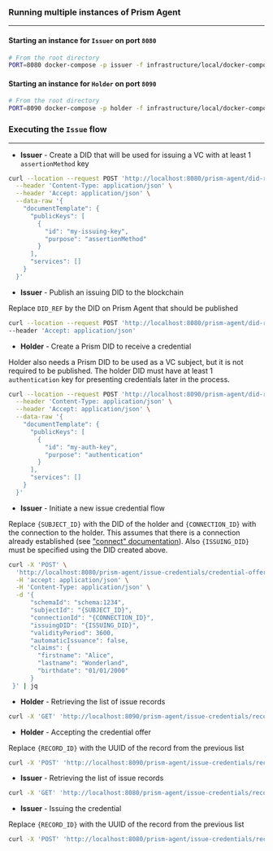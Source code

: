 ### Running multiple instances of Prism Agent
---

#### Starting an instance for `Issuer` on port `8080`

```bash
# From the root directory
PORT=8080 docker-compose -p issuer -f infrastructure/local/docker-compose.yml up
```

#### Starting an instance for `Holder` on port `8090`

```bash
# From the root directory
PORT=8090 docker-compose -p holder -f infrastructure/local/docker-compose.yml up
```

### Executing the `Issue` flow
---

- **Issuer** - Create a DID that will be used for issuing a VC with at least 1 `assertionMethod` key

```bash
curl --location --request POST 'http://localhost:8080/prism-agent/did-registrar/dids' \
  --header 'Content-Type: application/json' \
  --header 'Accept: application/json' \
  --data-raw '{
    "documentTemplate": {
      "publicKeys": [
        {
          "id": "my-issuing-key",
          "purpose": "assertionMethod"
        }
      ],
      "services": []
    }
  }'
```

- **Issuer** - Publish an issuing DID to the blockchain

Replace `DID_REF` by the DID on Prism Agent that should be published
```bash
curl --location --request POST 'http://localhost:8080/prism-agent/did-registrar/dids/{DID_REF}/publications' \
--header 'Accept: application/json'
```

- **Holder** - Create a Prism DID to receive a credential

Holder also needs a Prism DID to be used as a VC subject, but it is not required to be published.
The holder DID must have at least 1 `authentication` key for presenting credentials later in the process.

```bash
curl --location --request POST 'http://localhost:8090/prism-agent/did-registrar/dids' \
  --header 'Content-Type: application/json' \
  --header 'Accept: application/json' \
  --data-raw '{
    "documentTemplate": {
      "publicKeys": [
        {
          "id": "my-auth-key",
          "purpose": "authentication"
        }
      ],
      "services": []
    }
  }'
```

- **Issuer** - Initiate a new issue credential flow

Replace `{SUBJECT_ID}` with the DID of the holder and `{CONNECTION_ID}` with the connection to the holder.
This assumes that there is a connection already established (see ["connect" documentation](./connect.md)). Also `{ISSUING_DID}` must be specified using the DID created above.


```bash
curl -X 'POST' \
  'http://localhost:8080/prism-agent/issue-credentials/credential-offers' \
  -H 'accept: application/json' \
  -H 'Content-Type: application/json' \
  -d '{
      "schemaId": "schema:1234",
      "subjectId": "{SUBJECT_ID}",
      "connectionId": "{CONNECTION_ID}",
      "issuingDID": "{ISSUING_DID}",
      "validityPeriod": 3600,
      "automaticIssuance": false,
      "claims": {
        "firstname": "Alice",
        "lastname": "Wonderland",
        "birthdate": "01/01/2000"
      }
 }' | jq
```

- **Holder** - Retrieving the list of issue records
```bash
curl -X 'GET' 'http://localhost:8090/prism-agent/issue-credentials/records' | jq
```

- **Holder** - Accepting the credential offer

Replace `{RECORD_ID}` with the UUID of the record from the previous list
```bash
curl -X 'POST' 'http://localhost:8090/prism-agent/issue-credentials/records/{RECORD_ID}/accept-offer' | jq
```

- **Issuer** - Retrieving the list of issue records
```bash
curl -X 'GET' 'http://localhost:8080/prism-agent/issue-credentials/records' | jq
```

- **Issuer** - Issuing the credential

Replace `{RECORD_ID}` with the UUID of the record from the previous list
```bash
curl -X 'POST' 'http://localhost:8080/prism-agent/issue-credentials/records/{RECORD_ID}/issue-credential' | jq
```
